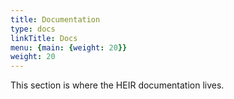 ```yaml
---
title: Documentation
type: docs
linkTitle: Docs
menu: {main: {weight: 20}}
weight: 20
---
```


This section is where the HEIR documentation lives.

<!-- mdformat global-off -->
